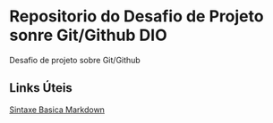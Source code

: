# Repositorio do Desafio de Projeto sonre Git/Github DIO
Desafio de projeto  sobre Git/Github

## Links Úteis
[Sintaxe Basica Markdown](https://www.markdownguide.org/basic-syntax/)
